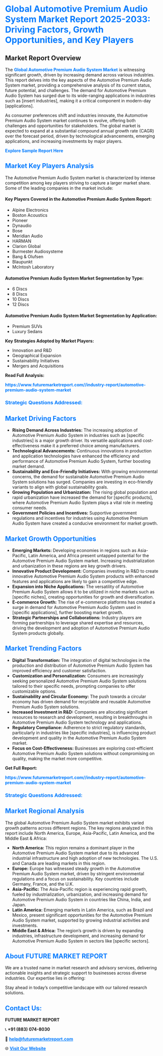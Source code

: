 <h1 style="color: #007BFF;">Global Automotive Premium Audio System Market Report 2025-2033: Driving Factors, Growth Opportunities, and Key Players</h1>

<section id="overview">
<h2>Market Report Overview</h2>
<p>The <a href="https://www.futuremarketreport.com//industry-report/automotive-premium-audio-system-market" style="color: #007BFF; text-decoration: none;"><strong>Global Automotive Premium Audio System Market</strong></a> is witnessing significant growth, driven by increasing demand across various industries. This report delves into the key aspects of the Automotive Premium Audio System market, providing a comprehensive analysis of its current status, future potential, and challenges. The demand for Automotive Premium Audio System has surged due to its wide-ranging applications in industries such as [insert industries], making it a critical component in modern-day [applications].</p>
<p>As consumer preferences shift and industries innovate, the Automotive Premium Audio System market continues to evolve, offering both challenges and opportunities for stakeholders. The global market is expected to expand at a substantial compound annual growth rate (CAGR) over the forecast period, driven by technological advancements, emerging applications, and increasing investments by major players.</p>
</section>

<section id="overview">
<p><a href="https://www.futuremarketreport.com//request-sample/reportId=87212" style="color: #007BFF; text-decoration: none;"><strong>Explore Sample Report Here</strong></a></p>
</section>

<section id="key-players">
<h2 style="color: #007BFF;">Market Key Players Analysis</h2>
<p>The Automotive Premium Audio System market is characterized by intense competition among key players striving to capture a larger market share. Some of the leading companies in the market include:</p>
<h4>Key Players Covered in the Automotive Premium Audio System Report:</h4>
<ul><li>Alpine Electronics</li><li>Boston Acoustics</li><li>Pioneer</li><li>Dynaudio</li><li>Bose</li><li>Meridian Audio</li><li>HARMAN</li><li>Clarion Global</li><li>Burmester Audiosysteme</li><li>Bang &amp; Olufsen</li><li>Blaupunkt</li><li>McIntosh Laboratory</li></ul>
<h4>Automotive Premium Audio System Market Segmentation by Type:</h4>
<ul><li>6 Discs</li><li>8 Discs</li><li>10 Discs</li><li>12 Discs</li></ul>

<h4>Automotive Premium Audio System Market Segmentation by Application:</h4>
<ul><li>Premium SUVs</li><li>Luxury Sedans</li></ul>
<p><strong>Key Strategies Adopted by Market Players:</strong></p>
<ul>
<li>Innovation and R&D</li>
<li>Geographical Expansion</li>
<li>Sustainability Initiatives</li>
<li>Mergers and Acquisitions</li>
</ul>
</section>

<section>
<p><strong>Read Full Analysis: </strong></p><a href="https://www.futuremarketreport.com//industry-report/automotive-premium-audio-system-market" style="color: #007BFF; text-decoration: none;"><strong>https://www.futuremarketreport.com//industry-report/automotive-premium-audio-system-market</strong></a>
<h3 style="color: #007BFF;">Strategic Questions Addressed:</h3>
</section>

<section id="driving-factors">
<h2 style="color: #007BFF;">Market Driving Factors</h2>
<ul>
<li><strong>Rising Demand Across Industries:</strong> The increasing adoption of Automotive Premium Audio System in industries such as [specific industries] is a major growth driver. Its versatile applications and cost-effectiveness make it a preferred choice among manufacturers.</li>
<li><strong>Technological Advancements:</strong> Continuous innovations in production and application technologies have enhanced the efficiency and performance of Automotive Premium Audio System, further boosting market demand.</li>
<li><strong>Sustainability and Eco-Friendly Initiatives:</strong> With growing environmental concerns, the demand for sustainable Automotive Premium Audio System solutions has surged. Companies are investing in eco-friendly variants to align with global sustainability goals.</li>
<li><strong>Growing Population and Urbanization:</strong> The rising global population and rapid urbanization have increased the demand for [specific products], where Automotive Premium Audio System plays a vital role in meeting consumer needs.</li>
<li><strong>Government Policies and Incentives:</strong> Supportive government regulations and incentives for industries using Automotive Premium Audio System have created a conducive environment for market growth.</li>
</ul>
</section>

<section id="growth-opportunities">
<h2 style="color: #007BFF;">Market Growth Opportunities</h2>
<ul>
<li><strong>Emerging Markets:</strong> Developing economies in regions such as Asia-Pacific, Latin America, and Africa present untapped potential for the Automotive Premium Audio System market. Increasing industrialization and urbanization in these regions are key growth drivers.</li>
<li><strong>Innovative Product Development:</strong> Companies investing in R&D to create innovative Automotive Premium Audio System products with enhanced features and applications are likely to gain a competitive edge.</li>
<li><strong>Expansion into Niche Applications:</strong> The versatility of Automotive Premium Audio System allows it to be utilized in niche markets such as [specific niches], creating opportunities for growth and diversification.</li>
<li><strong>E-commerce Growth:</strong> The rise of e-commerce platforms has created a surge in demand for Automotive Premium Audio System used in [specific applications], further boosting market growth.</li>
<li><strong>Strategic Partnerships and Collaborations:</strong> Industry players are forming partnerships to leverage shared expertise and resources, driving the development and adoption of Automotive Premium Audio System products globally.</li>
</ul>
</section>

<section id="trending-factors">
<h2 style="color: #007BFF;">Market Trending Factors</h2>
<ul>
<li><strong>Digital Transformation:</strong> The integration of digital technologies in the production and distribution of Automotive Premium Audio System has improved efficiency and customer satisfaction.</li>
<li><strong>Customization and Personalization:</strong> Consumers are increasingly seeking personalized Automotive Premium Audio System solutions tailored to their specific needs, prompting companies to offer customizable options.</li>
<li><strong>Sustainability and Circular Economy:</strong> The push towards a circular economy has driven demand for recyclable and reusable Automotive Premium Audio System solutions.</li>
<li><strong>Increased Investment in R&D:</strong> Companies are allocating significant resources to research and development, resulting in breakthroughs in Automotive Premium Audio System technology and applications.</li>
<li><strong>Regulatory Compliance:</strong> Adherence to strict regulatory standards, particularly in industries like [specific industries], is influencing product development and quality in the Automotive Premium Audio System market.</li>
<li><strong>Focus on Cost-Effectiveness:</strong> Businesses are exploring cost-efficient Automotive Premium Audio System solutions without compromising on quality, making the market more competitive.</li>
</ul>
</section>

<section>
<p><strong>Get Full Report: </strong></p><a href="https://www.futuremarketreport.com//industry-report/automotive-premium-audio-system-market" style="color: #007BFF; text-decoration: none;"><strong>https://www.futuremarketreport.com//industry-report/automotive-premium-audio-system-market</strong></a>
<h3 style="color: #007BFF;">Strategic Questions Addressed:</h3>
</section>


<section id="regional-analysis">
<h2 style="color: #007BFF;">Market Regional Analysis</h2>
<p>The global Automotive Premium Audio System market exhibits varied growth patterns across different regions. The key regions analyzed in this report include North America, Europe, Asia-Pacific, Latin America, and the Middle East & Africa:</p>
<ul>
<li><strong>North America:</strong> This region remains a dominant player in the Automotive Premium Audio System market due to its advanced industrial infrastructure and high adoption of new technologies. The U.S. and Canada are leading markets in this region.</li>
<li><strong>Europe:</strong> Europe has witnessed steady growth in the Automotive Premium Audio System market, driven by stringent environmental regulations and a focus on sustainability. Key countries include Germany, France, and the U.K.</li>
<li><strong>Asia-Pacific:</strong> The Asia-Pacific region is experiencing rapid growth, fueled by industrialization, urbanization, and increasing demand for Automotive Premium Audio System in countries like China, India, and Japan.</li>
<li><strong>Latin America:</strong> Emerging markets in Latin America, such as Brazil and Mexico, present significant opportunities for the Automotive Premium Audio System market, supported by growing industrial activities and investments.</li>
<li><strong>Middle East & Africa:</strong> The region’s growth is driven by expanding industries, infrastructure development, and increasing demand for Automotive Premium Audio System in sectors like [specific sectors].</li>
</ul>
</section>

<footer>
<h2 style="color: #007BFF;">About FUTURE MARKET REPORT</h2>
<p>We are a trusted name in market research and advisory services, delivering actionable insights and strategic support to businesses across diverse industries. Our expertise lies in offering:</p>

<p>Stay ahead in today’s competitive landscape with our tailored research solutions.</p>

<h2 style="color: #007BFF;">Contact Us:</h2>
<p><strong>FUTURE MARKET REPORT</strong></p>
<p>📞 <strong>+91 (883) 074-8030</strong></p>
<p>📧 <strong><a href="mailto:help@futuremarketreport.com" style="color: #007BFF;">help@futuremarketreport.com</a></strong></p>
<p>🌐 <strong><a href="https://www.futuremarketreport.com/" style="color: #007BFF;">Visit Our Website</a></strong></p>
</footer>